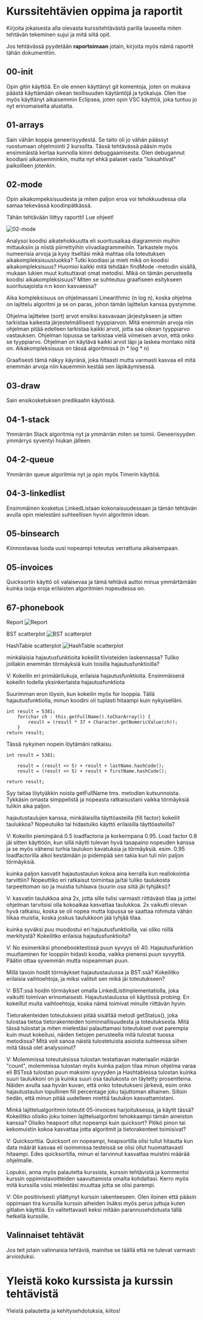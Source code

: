 # Kurssitehtävien oppima ja raportit

Kirjoita jokaisesta alla olevasta kurssitehtävästä parilla lauseella miten tehtävän tekeminen sujui ja mitä siitä opit.

Jos tehtävässä pyydetään **raportoimaan** jotain, kirjoita myös nämä raportit tähän dokumenttiin.

## 00-init
Opin gitin käyttöä. En ole ennen käyttänyt git komentoja, joten on mukava päästä käyttämään oikean teollisuuden käytäntöjä ja työkaluja.
Olen itse myös käyttänyt aikaisemmin Eclipsea, joten opin VSC käyttöä, joka tuntuu jo nyt erinomaiselta alustalta.

## 01-arrays
Sain vähän koppia geneerisyydestä. Se taito oli jo vähän päässyt ruostumaan ohjelmointi 2 kurssilta. Tässä tehtävässä pääsin myös ensimmäistä kertaa kunnolla kiinni debuggaamisesta. Olen debugannut koodiani aikaisemminkin, mutta nyt ehkä palaset vasta "loksahtivat" paikoilleen jotenkin.

## 02-mode
Opin aikakompeksisuudesta ja miten paljon eroa voi tehokkuudessa olla samaa tekevässä koodinpätkässä.

Tähän tehtävään liittyy raportti! Lue ohjeet!

![02-mode](../../../../../E:/koodaus/VSC/tira/tira-origin-2022/02-mode/02-mode.png)

Analysoi koodisi aikatehokkuutta eli suoritusaikaa diagrammin muihin mittauksiin ja niistä piirrettyihin viivadiagrammeihin. Tarkastele myös numeerisia arvoja ja kysy itseltäsi mikä mahtaa olla toteutuksen aikakompleksisuusluokka? Tutki koodiasi ja mieti mikä on koodisi aikakompleksisuus? Huomioi kaikki mitä tehdään findMode -metodin sisällä, mukaan lukien muut kutsuttavat omat metodisi. Mikä on tämän perusteella koodisi aikakompleksisuus? Miten se suhteutuu graafiseen esitykseen suoritusajoista n:n koon kasvaessa?

Aika kompleksisuus on ohjelmassani Linearithmic (n log n), koska ohjelma on lajittelu algoritmi ja se on paras, johon tämän lajittelun kanssa pystymme.

Ohjelma lajittelee (sort) arvot ensiksi kasvavaan järjestykseen ja sitten tarkistaa kaikesta järjestelmällisesti tyyppiarvon. Mitä enemmän arvoja niin ohjelman pitää edelleen tarkistaa kaikki arvot, jotta saa oikean tyyppiarvo vastauksen. Ohjelman lopussa se tarkistaa vielä viimeisen arvon, että onko se tyyppiarvo. Ohjelman on käytävä kaikki arvot läpi ja laskea montako niitä on. Aikakompleksisuus on tässä algoritmissä (n * log * n)

Graafisesti tämä näkyy käyränä, joka hitaasti mutta varmasti kasvaa eli mitä enemmän arvoja niin kauemmin kestää sen läpikäymisessä.


## 03-draw
Sain ensikosketuksen predikaatin käytössä. 

## 04-1-stack
Ymmärrän Stack algoritmia nyt ja ymmärrän miten se toimii. Geneerisyyden ymmärrys syventyi hiukan jälleen.

## 04-2-queue
Ymmärrän queue algoritmia nyt ja opin myös Timerin käyttöä. 

## 04-3-linkedlist
Ensimmäinen kosketus LinkedListaan kokonaisuudessaan ja tämän tehtävän avulla opin mielestäni suhteellisen hyvin algoritmin idean. 

## 05-binsearch
Kiinnostavaa luoda uusi nopeampi toteutus verrattuna aikaisempaan. 

## 05-invoices
Quicksortin käyttö oli valaisevaa ja tämä tehtävä auttoi minua ymmärtämään kuinka isoja eroja erilaisten algoritmien nopeudessa on.

## 67-phonebook

Report
![Report](67-phonebook/Report-67phonebook.png)

BST scatterplot
![BST scatterplot](67-phonebook/BSTscatterplot.png)

HashTable scatterplot
![HashTable scatterplot](67-phonebook/HashTablescatterplot.png)


minkälaisia hajautusfunktioita kokeilit tiivisteiden laskennassa? Tuliko joillakin enemmän törmäyksiä kuin toisilla hajautusfunktioilla?

V: Kokeilin eri primäärilukuja, erilaisia hajautusfunktioita. Ensimmäisenä kokeilin todella yksinkertaista hajautusfunktiota

Suurimman eron löysin, kun kokeilin myös for looppia.
Tällä hajautusfunktiolla, minun koodini oli tuplasti hitaampi kuin nykyiselläni.

    int result = 5381;
        for(char ch : this.getFullName().toCharArray()) {
            result = (result * 37 + Character.getNumericValue(ch));
        }
    return result;

Tässä nykyinen nopein löytämäni ratkaisu. 

    int result = 5381;

        result = (result << 5) + result + lastName.hashCode();
        result = (result << 5) + result + firstName.hashCode();
        
    return result;

Syy taitaa löytyäkkin noista getFullName tms. metodien kutsunnoista. Tykkäsin omasta simppelistä ja nopeasta ratkaisustani vaikka törmäyksiä tulikin aika paljon.


hajautustaulujen kanssa, minkälaisilla täyttöasteilla (fill factor) kokeilit taulukkoa? Nopeutuiko tai hidastuiko käyttö erilaisilla täyttöasteilla?

V: Kokeilin pienimpänä 0.5 loadfactoria ja korkeimpana 0.95. Load factor 0.8 jäi sitten käyttöön, kun sillä näytti tulevan hyvä tasapaino nopeuden kanssa ja se myös vähensi turhia taulukon kavatuksia ja törmäyksiä. esim. 0.95 loadfactorilla alkoi kestämään jo pidempää sen takia kun tuli niin paljon törmäyksiä. 


kuinka paljon kasvatit hajautustaulun kokoa aina kerralla kun reallokointia tarvittiin? Nopeuttiko eri ratkaisut toimintaa ja/tai tuliko taulukosta tarpeettoman iso ja muistia tuhlaava (suurin osa siitä jäi tyhjäksi)?

V: kasvatin taulukkoa aina 2x, jotta sille tulisi varmasti riittävästi tilaa ja jottei ohjelman tarvitsisi olla kokoaikaa kasvattaa taulukkoa. 2x vaikutti olevan hyvä ratkaisu, koska se oli nopea mutta lopussa se saattaa rohmuta vähän liikaa muistia, koska joskus taulukkoon jää tyhjää tilaa.


kuinka syväksi puu muodostui eri hajautusfunktioilla, vai oliko niillä merkitystä? Kokeilitko erilaisia hajautusfunktioita?

V: No esimerkiksi phonebooktestissä puun syvyys oli 40. Hajautusfunktion muuttaminen for looppiin hidasti koodia, vaikka pienensi puun syvyyttä. Päätin ottaa syvemmän mutta nopeamman puun.

Millä tavoin hoidit törmäykset hajautustaulussa ja BST:ssä? Kokeilitko erilaisia vaihtoehtoja, ja miksi valitsit sen mikä jäi toteutukseen?

V: BST:ssä hoidin törmäykset omalla LinkedListImplementatiolla, joka vaikutti toimivan erinomaisesti. Hajautustaulussa oli käytössä probing. En kokeillut muita vaihtoehtoja, koska nämä toimivat minulle riittävän hyvin.


Tietorakenteiden toteutuksiesi pitää sisältää metodi getStatus(), joka tulostaa tietoa tietorakenteiden toiminnallisuudesta ja toteutuksesta. Mitä tässä tulostat ja miten mielestäsi palauttamasi toteutukset ovat parempia kuin muut kokeilusi, näiden tietojen perusteella mitä tulostat tuossa metodissa? Mitä voit sanoa näistä tulostetuista asioista suhteessa siihen mitä tässä olet analysoinut?

V: Molemmissa toteutuksissa tulostan testattavan materiaalin määrän "count", molemmissa tulostan myös kuinka paljon tilaa minun ohjelma varaa eli BSTssä tulostan puun maksimi syvyyden ja Hashtablessa tulostan kuinka suuri taulukkoni on ja kuinka suuri osa taulukosta on täytetty prosentteina. Näiden avulla saa hyvän kuvan, että onko toteutukseni järkevä, esim onko hajautustaulun lopullinen fill percentage joku tajuttoman alhainen. Silloin tiedän, että minun pitää uudelleen miettiä taulukon kasvattamistani.


Minkä lajittelualgoritmin toteutit 05-invoices harjoituksessa, ja käytit tässä? Kokeilitko olisiko joku toinen lajittelualgoritmi tehokkaampi tämän aineiston kanssa? Olisiko heapsort ollut nopeampi kuin quicksort? Pitikö pinon tai kekomuistin kokoa kasvattaa jotta algoritmit ja tietorakenteet toimisivat?

V: Quicksorttia. Quicksort on nopeampi, heapsortilla olisi tullut hitautta kun data määrät kasvaa eli isoimmissa testeissä se olisi ollut huomattavasti hitaampi. Edes quicksortilla, minun ei tarvinnut kasvattaa muistini määrää ohjelmalle. 

Lopuksi, anna myös palautetta kurssista, kurssin tehtävistä ja kommentoi kurssin oppimistavoitteiden saavuttamista omalta kohdaltasi. Kerro myös mitä kurssilla voisi mielestäsi muuttaa jotta se olisi parempi.

V: Olin positiivisesti yllättynyt kurssin rakenteeseen. Olen iloinen että pääsin oppimaan tira kurssilla kurssin aiheiden lisäksi myös perus juttuja kuten gitlabin käyttöä. En valitettavasti keksi mitään parannusehdotusta tällä hetkellä kurssille. 

## Valinnaiset tehtävät

Jos teit jotain valinnaisia tehtäviä, mainitse se täällä että ne tulevat varmasti arvioiduksi.

# Yleistä koko kurssista ja kurssin tehtävistä

Yleistä palautetta ja kehitysehdotuksia, kiitos!